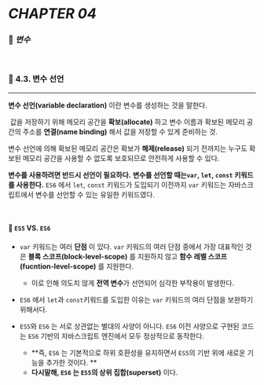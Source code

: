 #  _CHAPTER 04_

###  :pencil: ***변수***

<br>

### :page_facing_up: 4.3. 변수 선언

---

**변수 선언(variable declaration)** 이란 변수를 생성하는 것을 말한다.

​	값을 저장하기 위해 메모리 공간을 **확보(allocate)** 하고 변수 이름과 확보된 메모리 공간의 주소를 **연결(name binding)** 해서 값을 저장할 수 있게 준비하는 것.

변수 선언에 의해 확보된 메모리 공간은 확보가 **해제(release)** 되기 전까지는 누구도 확보된 메모리 공간을 사용할 수 없도록 보호되므로 안전하게 사용할 수 있다.

**변수를 사용하려면 반드시 선언이 필요하다.**  **변수를 선언할 때는`var`, `let`, `const` 키워드를 사용한다.** `ES6` 에서 `let`, `const` 키워드가 도입되기 이전까지 `var` 키워드는 자바스크립트에서 변수를 선언할 수 있는 유일한 키워드였다.

<br>

#### :file_folder: `ES5` VS. `ES6`

- `var` 키워드는 여러 **단점** 이 있다. `var` 키워드의 여러 단점 중에서 가장 대표적인 것은 **블록 스코프(block-level-scope)** 를 지원하지 않고 **함수 레벨 스코프(fucntion-level-scope)** 를 지원한다.

  - 이로 인해 의도치 않게 **전역 변수**가 선언되어 심각한 부작용이 발생한다.

- `ES6` 에서 `let`과 `const`키워드를 도입한 이유는 `var` 키워드의 여러 단점을 보완하기 위해서다.

- `ES5`와 `ES6` 는 서로 상관없는 별대의 사양이 아니다. `ES6` 이전 사양으로 구현된 코드는 `ES6` 기반의 자바스크립트 엔진에서 모두 정상적으로 동작한다.

  - **즉, `ES6` 는 기본적으로 하위 호환성을 유지하면서 `ES5`의 기반 위에 새로운 기능을 추가한 것이다. **
  - **다시말해, `ES6` 는 `ES5`의 상위 집합(superset)** 이다.

  
